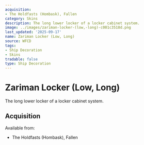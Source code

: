 ```yaml
---
acquisition:
- The Holdfasts (Hombask), Fallen
category: Skins
description: The long lower locker of a locker cabinet system.
image: ../images/zariman-locker-(low,-long)-c001c3518d.png
last_updated: '2025-09-17'
name: Zariman Locker (Low, Long)
source: WFCD
tags:
- Ship Decoration
- Skins
tradable: false
type: Ship Decoration
---
```


# Zariman Locker (Low, Long)

The long lower locker of a locker cabinet system.

## Acquisition

Available from:
- The Holdfasts (Hombask), Fallen

